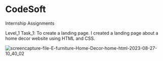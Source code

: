 # CodeSoft
Internship Assignments

Level_1 Task_1: To create a landing page. 
I created a landing page about a home decor website using HTML and CSS.

![screencapture-file-E-furniture-Home-Decor-home-html-2023-08-27-10_40_02](https://github.com/Khushi266/CodeSoft/assets/142587660/c57649ab-6a64-4d70-9024-63f0c009c4af)

